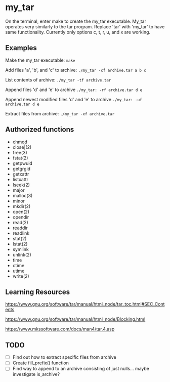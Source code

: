# my_tar

On the terminal, enter make to create the my_tar executable.
My_tar operates very similarly to the tar program. Replace 'tar' with 'my_tar' to have same functionality.
Currently only options c, t, r, u, and x are working.

## Examples

Make the my_tar executable: ```make```

Add files 'a', 'b', and 'c' to archive: ```./my_tar -cf archive.tar a b c```

List contents of archive: ```./my_tar -tf archive.tar```

Append files 'd' and 'e' to archive ```./my_tar: -rf archive.tar d e```

Append newest modified files 'd' and 'e' to archive ```./my_tar: -uf archive.tar d e```

Extract files from archive: ```./my_tar -xf archive.tar```

## Authorized functions

- chmod
- close|(2)
- free(3)
- fstat(2)
- getpwuid
- getgrgid
- getxattr
- listxattr
- lseek(2)
- major
- malloc(3)
- minor
- mkdir(2)
- open(2)
- opendir
- read(2)
- readdir
- readlink
- stat(2)
- lstat(2)
- symlink
- unlink(2)
- time
- ctime
- utime
- write(2)

## Learning Resources

<https://www.gnu.org/software/tar/manual/html_node/tar_toc.html#SEC_Contents> 

<https://www.gnu.org/software/tar/manual/html_node/Blocking.html>

<https://www.mkssoftware.com/docs/man4/tar.4.asp>

## TODO

- [ ] Find out how to extract specific files from archive
- [ ] Create fill_prefix() function
- [ ] Find way to append to an archive consisting of just nulls... maybe investigate is_archive?
